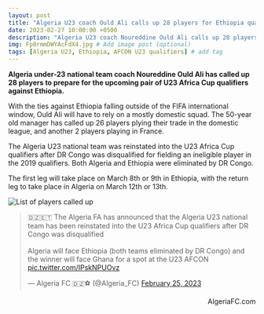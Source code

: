 ```yaml
---
layout: post
title: "Algeria U23 coach Ould Ali calls up 28 players for Ethiopia qualifier"
date: 2023-02-27 10:00:00 +0500
description: "Algeria U23 coach Noureddine Ould Ali calls up 28 players for Ethiopia qualifier" # Add post description (optional)
img: Fp0rmmDWYAcFdX4.jpg # Add image post (optional)
tags: [Algeria U23, Ethiopia, AFCON U23 qualifiers] # add tag
---
```

**Algeria under-23 national team coach Noureddine Ould Ali has called up 28 players to prepare for the upcoming pair of U23 Africa Cup qualifiers against Ethiopia.**

With the ties against Ethiopia falling outside of the FIFA international window, Ould Ali will have to rely on a mostly domestic squad. The 50-year old manager has called up 26 players plying their trade in the domestic league, and another 2 players playing in France.

The Algeria U23 national team was reinstated into the U23 Africa Cup qualifiers after DR Congo was disqualified for fielding an ineligible player in the 2019 qualifiers. Both Algeria and Ethiopia were eliminated by DR Congo.

The first leg will take place on March 8th or 9th in Ethiopia, with the return leg to take place in Algeria on March 12th or 13th.

![List of players called up]({{site.baseurl}}/assets/img/20230227_algeriau23.PNG)

<blockquote class="twitter-tweet"><p lang="en" dir="ltr">🇩🇿🇪🇹 The Algeria FA has announced that the Algeria U23 national team has been reinstated into the U23 Africa Cup qualifiers after DR Congo was disqualified <br><br>Algeria will face Ethiopia (both teams eliminated by DR Congo) and the winner will face Ghana for a spot at the U23 AFCON <a href="https://t.co/IPskNPUOvz">pic.twitter.com/IPskNPUOvz</a></p>&mdash; Algeria FC 🇩🇿⚽️ (@Algeria_FC) <a href="https://twitter.com/Algeria_FC/status/1629506905168044033?ref_src=twsrc%5Etfw">February 25, 2023</a></blockquote> <script async src="https://platform.twitter.com/widgets.js" charset="utf-8"></script>

<p style="text-align:right">AlgeriaFC.com</p>
